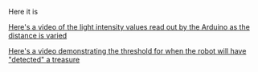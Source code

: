 Here it is

[Here's a video of the light intensity values read out by the Arduino as the distance is varied](https://www.youtube.com/watch?v=5Cgi-F-WJ3k)

[Here's a video demonstrating the threshold for when the robot will have "detected" a treasure](https://www.youtube.com/watch?v=T8tgYlkvlMY)
